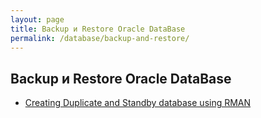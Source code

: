 ```yaml
---
layout: page
title: Backup и Restore Oracle DataBase
permalink: /database/backup-and-restore/
---
```



## Backup и Restore Oracle DataBase


<ul>
    <li>
        <a href="/database/backup-and-restore/rman/">Creating Duplicate and Standby database using RMAN</a>
    </li>
</ul>
